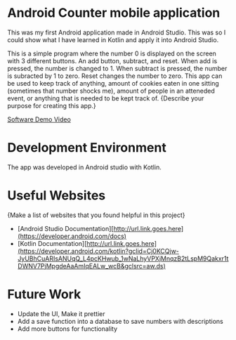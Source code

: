 # Android Counter mobile application

This was my first Android application made in Android Studio. This was so I could show what I have learned in Kotlin and apply it into Android Studio.


This is a simple program where the number 0 is displayed on the screen with 3 different buttons. An add button, subtract, and reset.
When add is pressed, the number is changed to 1. When subtract is pressed, the number is subracted by 1 to zero. Reset changes the number to zero.
This app can be used to keep track of anything, amount of cookies eaten in one sitting (sometimes that number shocks me), amount of people in an atteneded event, 
or anything that is needed to be kept track of.
{Describe your purpose for creating this app.}


[Software Demo Video](http://youtube.link.goes.here)

# Development Environment
The app was developed in Android studio with Kotlin.

# Useful Websites

{Make a list of websites that you found helpful in this project}
* [Android Studio Documentation][http://url.link.goes.here](https://developer.android.com/docs)
* [Kotlin Documentation][http://url.link.goes.here](https://developer.android.com/kotlin?gclid=Cj0KCQjw-JyUBhCuARIsANUqQ_L4pcKHwub_1wNaLhyVPXjMnqzB2tLspM9Qakxr1tDWNV7PjMpgdeAaAmIqEALw_wcB&gclsrc=aw.ds)

# Future Work
* Update the UI, Make it prettier
* Add a save function into a database to save numbers with descriptions
* Add more buttons for functionality
